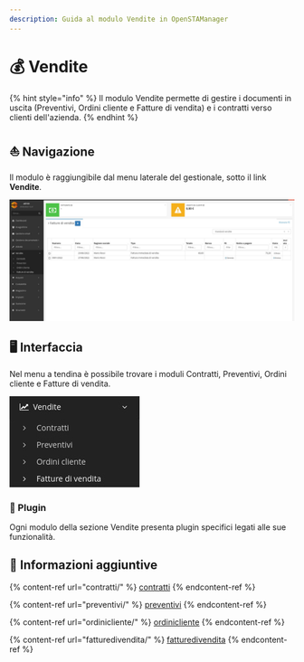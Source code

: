 ```yaml
---
description: Guida al modulo Vendite in OpenSTAManager
---
```


# 💰 Vendite

{% hint style="info" %}
Il modulo Vendite permette di gestire i documenti in uscita (Preventivi, Ordini cliente e Fatture di vendita) e i contratti verso clienti dell'azienda.
{% endhint %}

## ⛵ Navigazione

Il modulo è raggiungibile dal menu laterale del gestionale, sotto il link **Vendite**.

![](<../../.gitbook/assets/image (34) (1) (1) (1) (1) (1) (1) (2).png>)

## 🖥️ Interfaccia

Nel menu a tendina è possibile trovare i moduli Contratti, Preventivi, Ordini cliente e Fatture di vendita.

![](<../../.gitbook/assets/image (83) (1) (1) (1) (1) (1).png>)

### 🔧 Plugin

Ogni modulo della sezione Vendite presenta plugin specifici legati alle sue funzionalità.

## 🔽 Informazioni aggiuntive

{% content-ref url="contratti/" %}
[contratti](contratti/)
{% endcontent-ref %}

{% content-ref url="preventivi/" %}
[preventivi](preventivi/)
{% endcontent-ref %}

{% content-ref url="ordinicliente/" %}
[ordinicliente](ordinicliente/)
{% endcontent-ref %}

{% content-ref url="fatturedivendita/" %}
[fatturedivendita](fatturedivendita/)
{% endcontent-ref %}
